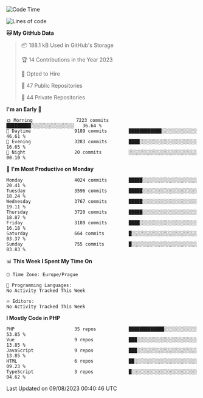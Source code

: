 <!--START_SECTION:waka-->
![Code Time](http://img.shields.io/badge/Code%20Time-1%2C583%20hrs%2058%20mins-blue)

![Lines of code](https://img.shields.io/badge/From%20Hello%20World%20I%27ve%20Written-6.4%20million%20lines%20of%20code-blue)

**🐱 My GitHub Data** 

> 📦 188.1 kB Used in GitHub's Storage 
 > 
> 🏆 14 Contributions in the Year 2023
 > 
> 💼 Opted to Hire
 > 
> 📜 47 Public Repositories 
 > 
> 🔑 44 Private Repositories 
 > 
**I'm an Early 🐤** 

```text
🌞 Morning                7223 commits        █████████░░░░░░░░░░░░░░░░   36.64 % 
🌆 Daytime                9189 commits        ████████████░░░░░░░░░░░░░   46.61 % 
🌃 Evening                3283 commits        ████░░░░░░░░░░░░░░░░░░░░░   16.65 % 
🌙 Night                  20 commits          ░░░░░░░░░░░░░░░░░░░░░░░░░   00.10 % 
```
📅 **I'm Most Productive on Monday** 

```text
Monday                   4024 commits        █████░░░░░░░░░░░░░░░░░░░░   20.41 % 
Tuesday                  3596 commits        █████░░░░░░░░░░░░░░░░░░░░   18.24 % 
Wednesday                3767 commits        █████░░░░░░░░░░░░░░░░░░░░   19.11 % 
Thursday                 3720 commits        █████░░░░░░░░░░░░░░░░░░░░   18.87 % 
Friday                   3189 commits        ████░░░░░░░░░░░░░░░░░░░░░   16.18 % 
Saturday                 664 commits         █░░░░░░░░░░░░░░░░░░░░░░░░   03.37 % 
Sunday                   755 commits         █░░░░░░░░░░░░░░░░░░░░░░░░   03.83 % 
```


📊 **This Week I Spent My Time On** 

```text
🕑︎ Time Zone: Europe/Prague

💬 Programming Languages: 
No Activity Tracked This Week

🔥 Editors: 
No Activity Tracked This Week
```

**I Mostly Code in PHP** 

```text
PHP                      35 repos            █████████████░░░░░░░░░░░░   53.85 % 
Vue                      9 repos             ███░░░░░░░░░░░░░░░░░░░░░░   13.85 % 
JavaScript               9 repos             ███░░░░░░░░░░░░░░░░░░░░░░   13.85 % 
HTML                     6 repos             ██░░░░░░░░░░░░░░░░░░░░░░░   09.23 % 
TypeScript               3 repos             █░░░░░░░░░░░░░░░░░░░░░░░░   04.62 % 
```




 Last Updated on 09/08/2023 00:40:46 UTC
<!--END_SECTION:waka-->
<!--
**AlexKratky/AlexKratky** is a ✨ _special_ ✨ repository because its `README.md` (this file) appears on your GitHub profile.

Here are some ideas to get you started:

- 🔭 I’m currently working on ...
- 🌱 I’m currently learning ...
- 👯 I’m looking to collaborate on ...
- 🤔 I’m looking for help with ...
- 💬 Ask me about ...
- 📫 How to reach me: ...
- 😄 Pronouns: ...
- ⚡ Fun fact: ...
-->
